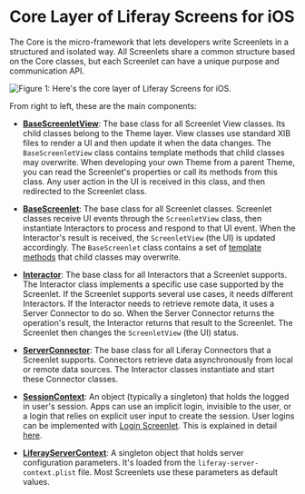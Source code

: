 # Core Layer of Liferay Screens for iOS [](id=core-layer-of-liferay-screens-for-ios)

The Core is the micro-framework that lets developers write Screenlets in a
structured and isolated way. All Screenlets share a common structure based on
the Core classes, but each Screenlet can have a unique purpose and communication
API. 

![Figure 1: Here's the core layer of Liferay Screens for iOS.](../../../../images/screens-ios-architecture-02.png)

From right to left, these are the main components:

-   [**BaseScreenletView**](https://github.com/liferay/liferay-screens/blob/master/ios/Framework/Core/Base/BaseScreenletView.swift):
    The base class for all Screenlet View classes. Its child classes belong to 
    the Theme layer. View classes use standard XIB files to render a UI and then 
    update it when the data changes. The `BaseScreenletView` class contains 
    template methods that child classes may overwrite. When developing your own 
    Theme from a parent Theme, you can read the Screenlet's properties or call 
    its methods from this class. Any user action in the UI is received in this 
    class, and then redirected to the Screenlet class. 

-   [**BaseScreenlet**](https://github.com/liferay/liferay-screens/blob/master/ios/Framework/Core/Base/BaseScreenlet.swift):
    The base class for all Screenlet classes. Screenlet classes receive UI 
    events through the `ScreenletView` class, then instantiate Interactors to 
    process and respond to that UI event. When the Interactor's result is 
    received, the `ScreenletView` (the UI) is updated accordingly. The 
    `BaseScreenlet` class contains a set of 
    [template methods](http://www.oodesign.com/template-method-pattern.html) 
    that child classes may overwrite. 

-   [**Interactor**](https://github.com/liferay/liferay-screens/blob/master/ios/Framework/Core/Base/Interactor.swift):
    The base class for all Interactors that a Screenlet supports. The Interactor 
    class implements a specific use case supported by the Screenlet. If the 
    Screenlet supports several use cases, it needs different Interactors. If the 
    Interactor needs to retrieve remote data, it uses a Server Connector to do 
    so. When the Server Connector returns the operation's result, the Interactor 
    returns that result to the Screenlet. The Screenlet then changes the 
    `ScreenletView` (the UI) status. 

-   [**ServerConnector**](https://github.com/liferay/liferay-screens/blob/master/ios/Framework/Core/Base/BaseConnectors/ServerConnector.swift):
    The base class for all Liferay Connectors that a Screenlet supports. 
    Connectors retrieve data asynchronously from local or remote data sources. 
    The Interactor classes instantiate and start these Connector classes. 

-   [**SessionContext**](https://github.com/liferay/liferay-screens/blob/master/ios/Framework/Core/Context/SessionContext.swift):
    An object (typically a singleton) that holds the logged in user's session. 
    Apps can use an implicit login, invisible to the user, or a login that 
    relies on explicit user input to create the session. User logins can be 
    implemented with 
    [Login Screenlet](/develop/reference/-/knowledge_base/7-0/loginscreenlet-for-ios). 
    This is explained in detail [here](/develop/tutorials/-/knowledge_base/7-0/accessing-the-liferay-session-in-ios). 

-   [**LiferayServerContext**](https://github.com/liferay/liferay-screens/blob/master/ios/Framework/Core/Context/LiferayServerContext.swift):
    A singleton object that holds server configuration parameters. It's loaded 
    from the `liferay-server-context.plist` file. Most Screenlets use these 
    parameters as default values. 
